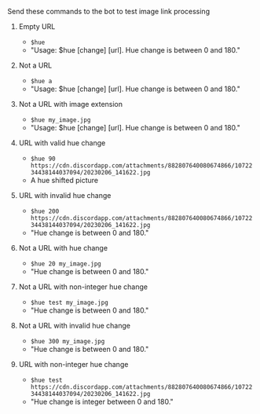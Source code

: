 Send these commands to the bot to test image link processing

1. Empty URL
    * `$hue`
    * "Usage: $hue [change] [url]. Hue change is between 0 and 180."

2. Not a URL
    * `$hue a`
    * "Usage: $hue [change] [url]. Hue change is between 0 and 180."

3. Not a URL with image extension
    * `$hue my_image.jpg`
    * "Usage: $hue [change] [url]. Hue change is between 0 and 180."

4. URL with valid hue change
    * `$hue 90 https://cdn.discordapp.com/attachments/882807640080674866/1072234438144037094/20230206_141622.jpg`
    * A hue shifted picture

5. URL with invalid hue change
    * `$hue 200 https://cdn.discordapp.com/attachments/882807640080674866/1072234438144037094/20230206_141622.jpg`
    * "Hue change is between 0 and 180."

6. Not a URL with hue change
    * `$hue 20 my_image.jpg`
    * "Hue change is between 0 and 180."

7. Not a URL with non-integer hue change
    * `$hue test my_image.jpg`
    * "Hue change is between 0 and 180."

8. Not a URL with invalid hue change
    * `$hue 300 my_image.jpg`
    * "Hue change is between 0 and 180."

9. URL with non-integer hue change
    * `$hue test https://cdn.discordapp.com/attachments/882807640080674866/1072234438144037094/20230206_141622.jpg`
    * "Hue change is integer between 0 and 180."